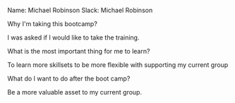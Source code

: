 Name: Michael Robinson
Slack: Michael Robinson

Why I'm taking this bootcamp?

I was asked if I would like to take the training.

What is the most important thing for me to learn?

To learn more skillsets to be more flexible with supporting my current group

What do I want to do after the boot camp?

Be a more valuable asset to my current group.




